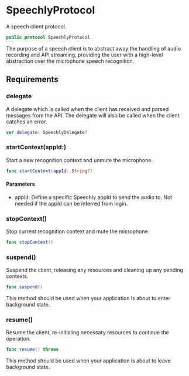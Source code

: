# SpeechlyProtocol

A speech client protocol.

``` swift
public protocol SpeechlyProtocol
```

The purpose of a speech client is to abstract away the handling of audio recording and API streaming,
providing the user with a high-level abstraction over the microphone speech recognition.

## Requirements

### delegate

A delegate which is called when the client has received and parsed messages from the API.
The delegate will also be called when the client catches an error.

``` swift
var delegate: SpeechlyDelegate?
```

### startContext(appId:​)

Start a new recognition context and unmute the microphone.

``` swift
func startContext(appId: String?)
```

> 

#### Parameters

  - appId: Define a specific Speechly appId to send the audio to. Not needed if the appId can be inferred from login.

### stopContext()

Stop current recognition context and mute the microphone.

``` swift
func stopContext()
```

> 

### suspend()

Suspend the client, releasing any resources and cleaning up any pending contexts.

``` swift
func suspend()
```

This method should be used when your application is about to enter background state.

### resume()

Resume the client, re-initialing necessary resources to continue the operation.

``` swift
func resume() throws
```

This method should be used when your application is about to leave background state.
